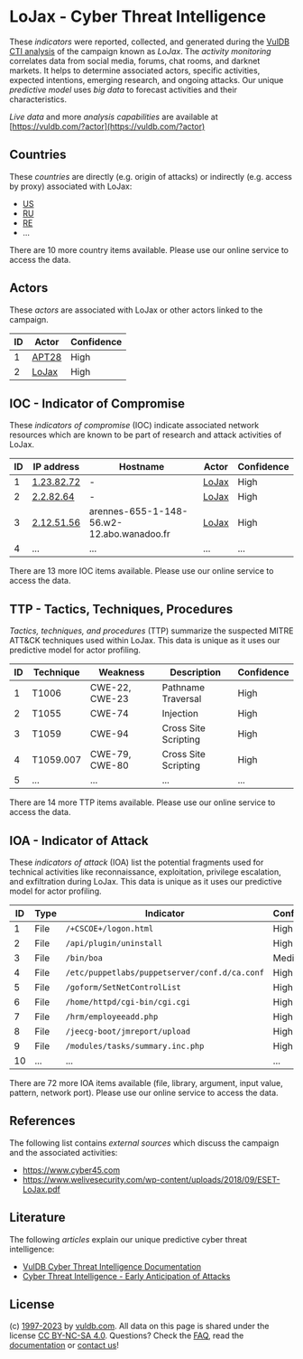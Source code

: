 # LoJax - Cyber Threat Intelligence

These _indicators_ were reported, collected, and generated during the [VulDB CTI analysis](https://vuldb.com/?kb.cti) of the campaign known as _LoJax_. The _activity monitoring_ correlates data from social media, forums, chat rooms, and darknet markets. It helps to determine associated actors, specific activities, expected intentions, emerging research, and ongoing attacks. Our unique _predictive model_ uses _big data_ to forecast activities and their characteristics.

_Live data_ and more _analysis capabilities_ are available at [https://vuldb.com/?actor](https://vuldb.com/?actor)

## Countries

These _countries_ are directly (e.g. origin of attacks) or indirectly (e.g. access by proxy) associated with LoJax:

* [US](https://vuldb.com/?country.us)
* [RU](https://vuldb.com/?country.ru)
* [RE](https://vuldb.com/?country.re)
* ...

There are 10 more country items available. Please use our online service to access the data.

## Actors

These _actors_ are associated with LoJax or other actors linked to the campaign.

ID | Actor | Confidence
-- | ----- | ----------
1 | [APT28](https://vuldb.com/?actor.apt28) | High
2 | [LoJax](https://vuldb.com/?actor.lojax) | High

## IOC - Indicator of Compromise

These _indicators of compromise_ (IOC) indicate associated network resources which are known to be part of research and attack activities of LoJax.

ID | IP address | Hostname | Actor | Confidence
-- | ---------- | -------- | ----- | ----------
1 | [1.23.82.72](https://vuldb.com/?ip.1.23.82.72) | - | [LoJax](https://vuldb.com/?actor.lojax) | High
2 | [2.2.82.64](https://vuldb.com/?ip.2.2.82.64) | - | [LoJax](https://vuldb.com/?actor.lojax) | High
3 | [2.12.51.56](https://vuldb.com/?ip.2.12.51.56) | arennes-655-1-148-56.w2-12.abo.wanadoo.fr | [LoJax](https://vuldb.com/?actor.lojax) | High
4 | ... | ... | ... | ...

There are 13 more IOC items available. Please use our online service to access the data.

## TTP - Tactics, Techniques, Procedures

_Tactics, techniques, and procedures_ (TTP) summarize the suspected MITRE ATT&CK techniques used within LoJax. This data is unique as it uses our predictive model for actor profiling.

ID | Technique | Weakness | Description | Confidence
-- | --------- | -------- | ----------- | ----------
1 | T1006 | CWE-22, CWE-23 | Pathname Traversal | High
2 | T1055 | CWE-74 | Injection | High
3 | T1059 | CWE-94 | Cross Site Scripting | High
4 | T1059.007 | CWE-79, CWE-80 | Cross Site Scripting | High
5 | ... | ... | ... | ...

There are 14 more TTP items available. Please use our online service to access the data.

## IOA - Indicator of Attack

These _indicators of attack_ (IOA) list the potential fragments used for technical activities like reconnaissance, exploitation, privilege escalation, and exfiltration during LoJax. This data is unique as it uses our predictive model for actor profiling.

ID | Type | Indicator | Confidence
-- | ---- | --------- | ----------
1 | File | `/+CSCOE+/logon.html` | High
2 | File | `/api/plugin/uninstall` | High
3 | File | `/bin/boa` | Medium
4 | File | `/etc/puppetlabs/puppetserver/conf.d/ca.conf` | High
5 | File | `/goform/SetNetControlList` | High
6 | File | `/home/httpd/cgi-bin/cgi.cgi` | High
7 | File | `/hrm/employeeadd.php` | High
8 | File | `/jeecg-boot/jmreport/upload` | High
9 | File | `/modules/tasks/summary.inc.php` | High
10 | ... | ... | ...

There are 72 more IOA items available (file, library, argument, input value, pattern, network port). Please use our online service to access the data.

## References

The following list contains _external sources_ which discuss the campaign and the associated activities:

* https://www.cyber45.com
* https://www.welivesecurity.com/wp-content/uploads/2018/09/ESET-LoJax.pdf

## Literature

The following _articles_ explain our unique predictive cyber threat intelligence:

* [VulDB Cyber Threat Intelligence Documentation](https://vuldb.com/?kb.cti)
* [Cyber Threat Intelligence - Early Anticipation of Attacks](https://www.scip.ch/en/?labs.20201022)

## License

(c) [1997-2023](https://vuldb.com/?kb.changelog) by [vuldb.com](https://vuldb.com/?kb.about). All data on this page is shared under the license [CC BY-NC-SA 4.0](https://creativecommons.org/licenses/by-nc-sa/4.0/). Questions? Check the [FAQ](https://vuldb.com/?kb.faq), read the [documentation](https://vuldb.com/?kb) or [contact us](https://vuldb.com/?contact)!
